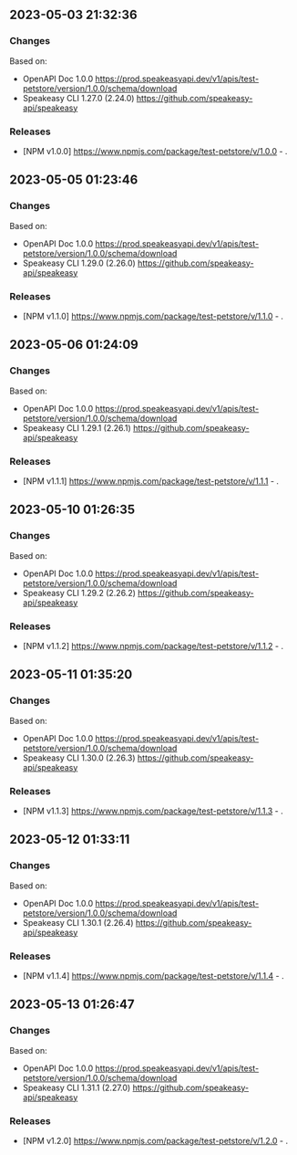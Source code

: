

## 2023-05-03 21:32:36
### Changes
Based on:
- OpenAPI Doc 1.0.0 https://prod.speakeasyapi.dev/v1/apis/test-petstore/version/1.0.0/schema/download
- Speakeasy CLI 1.27.0 (2.24.0) https://github.com/speakeasy-api/speakeasy
### Releases
- [NPM v1.0.0] https://www.npmjs.com/package/test-petstore/v/1.0.0 - .

## 2023-05-05 01:23:46
### Changes
Based on:
- OpenAPI Doc 1.0.0 https://prod.speakeasyapi.dev/v1/apis/test-petstore/version/1.0.0/schema/download
- Speakeasy CLI 1.29.0 (2.26.0) https://github.com/speakeasy-api/speakeasy
### Releases
- [NPM v1.1.0] https://www.npmjs.com/package/test-petstore/v/1.1.0 - .

## 2023-05-06 01:24:09
### Changes
Based on:
- OpenAPI Doc 1.0.0 https://prod.speakeasyapi.dev/v1/apis/test-petstore/version/1.0.0/schema/download
- Speakeasy CLI 1.29.1 (2.26.1) https://github.com/speakeasy-api/speakeasy
### Releases
- [NPM v1.1.1] https://www.npmjs.com/package/test-petstore/v/1.1.1 - .

## 2023-05-10 01:26:35
### Changes
Based on:
- OpenAPI Doc 1.0.0 https://prod.speakeasyapi.dev/v1/apis/test-petstore/version/1.0.0/schema/download
- Speakeasy CLI 1.29.2 (2.26.2) https://github.com/speakeasy-api/speakeasy
### Releases
- [NPM v1.1.2] https://www.npmjs.com/package/test-petstore/v/1.1.2 - .

## 2023-05-11 01:35:20
### Changes
Based on:
- OpenAPI Doc 1.0.0 https://prod.speakeasyapi.dev/v1/apis/test-petstore/version/1.0.0/schema/download
- Speakeasy CLI 1.30.0 (2.26.3) https://github.com/speakeasy-api/speakeasy
### Releases
- [NPM v1.1.3] https://www.npmjs.com/package/test-petstore/v/1.1.3 - .

## 2023-05-12 01:33:11
### Changes
Based on:
- OpenAPI Doc 1.0.0 https://prod.speakeasyapi.dev/v1/apis/test-petstore/version/1.0.0/schema/download
- Speakeasy CLI 1.30.1 (2.26.4) https://github.com/speakeasy-api/speakeasy
### Releases
- [NPM v1.1.4] https://www.npmjs.com/package/test-petstore/v/1.1.4 - .

## 2023-05-13 01:26:47
### Changes
Based on:
- OpenAPI Doc 1.0.0 https://prod.speakeasyapi.dev/v1/apis/test-petstore/version/1.0.0/schema/download
- Speakeasy CLI 1.31.1 (2.27.0) https://github.com/speakeasy-api/speakeasy
### Releases
- [NPM v1.2.0] https://www.npmjs.com/package/test-petstore/v/1.2.0 - .